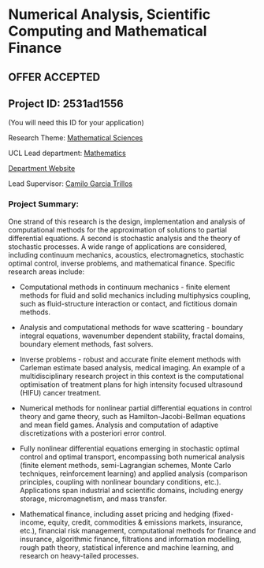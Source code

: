 # Numerical Analysis, Scientific Computing and Mathematical Finance

## **OFFER ACCEPTED**

## Project ID: **2531ad1556**
(You will need this ID for your application)

Research Theme: [Mathematical Sciences](../themes/mathematical-sciences.md)

UCL Lead department: [Mathematics](../departments/mathematics.md)

[Department Website](https://www.ucl.ac.uk/maths)

Lead Supervisor: [Camilo Garcia Trillos](https://profiles.ucl.ac.uk/45384)

### Project Summary:

One strand of this research is the design, implementation and analysis of computational methods for the approximation of solutions to partial differential equations. A second is stochastic analysis and the theory of stochastic processes. A wide range of applications are considered, including continuum mechanics, acoustics, electromagnetics, stochastic optimal control, inverse problems, and mathematical finance. Specific research areas include: 

   *   Computational methods in continuum mechanics - finite element methods for fluid and solid mechanics including multiphysics coupling, such as fluid-structure interaction or contact, and fictitious domain methods. 

  *   Analysis and computational methods for wave scattering - boundary integral equations, wavenumber dependent stability, fractal domains, boundary element methods, fast solvers. 

  *   Inverse problems - robust and accurate finite element methods with Carleman estimate based analysis, medical imaging. An example of a multidisciplinary research project in this context is the computational optimisation of treatment plans for high intensity focused ultrasound (HIFU) cancer treatment. 

  *   Numerical methods for nonlinear partial differential equations in control theory and game theory, such as Hamilton-Jacobi-Bellman equations and mean field games. Analysis and computation of adaptive discretizations with a posteriori error control. 

  *   Fully nonlinear differential equations emerging in stochastic optimal control and optimal transport, encompassing both numerical analysis (finite element methods, semi-Lagrangian schemes, Monte Carlo techniques, reinforcement learning) and applied analysis (comparison principles, coupling with nonlinear boundary conditions, etc.). Applications span industrial and scientific domains, including energy storage, micromagnetism, and mass transfer. 

*   Mathematical finance, including asset pricing and hedging (fixed-income, equity, credit, commodities & emissions markets, insurance, etc.), financial risk management, computational methods for finance and insurance, algorithmic finance, filtrations and information modelling, rough path theory, statistical inference and machine learning, and research on heavy-tailed processes.
